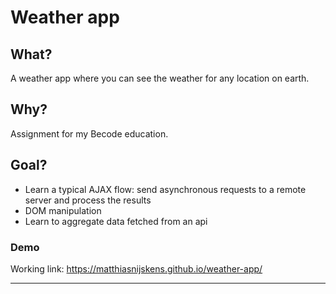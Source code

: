 # Weather app

## What?
A weather app where you can see the weather for any location on earth.

## Why?
Assignment for my Becode education. 

## Goal?
- Learn a typical AJAX flow: send asynchronous requests to a remote server and process the results
- DOM manipulation
- Learn to aggregate data fetched from an api

### Demo
Working link: https://matthiasnijskens.github.io/weather-app/

***